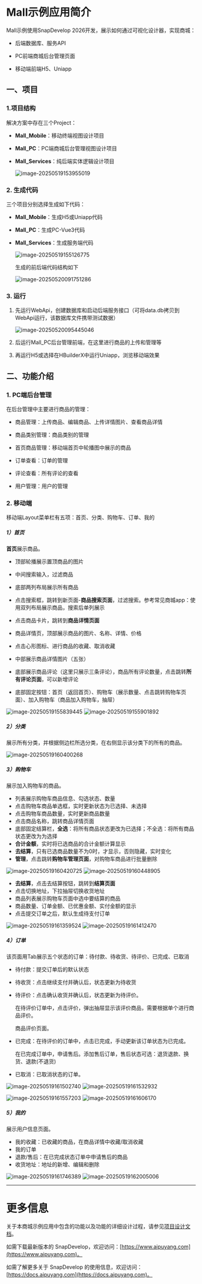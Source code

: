 # Mall示例应用简介

Mall示例使用SnapDevelop 2026开发，展示如何通过可视化设计器，实现商城：

- 后端数据库、服务API
- PC前端商城后台管理页面

- 移动端前端H5、Uniapp

## 一、项目

### 1.项目结构

解决方案中存在三个Project：

- **Mall_Mobile**：移动终端视图设计项目

- **Mall_PC**：PC端商城后台管理视图设计项目

- **Mall_Services**：纯后端实体逻辑设计项目

  ![image-20250519153955019](assets/README/image-20250519153955019.png) 

### 2. 生成代码

三个项目分别选择生成如下代码：

- **Mall_Mobile**：生成H5或Uniapp代码

- **Mall_PC**：生成PC-Vue3代码

- **Mall_Services**：生成服务端代码

  ![image-20250519155126775](assets/README/image-20250519155126775.png)  
  
  生成的前后端代码结构如下
  
  ![image-20250520091751286](assets/README/image-20250520091751286.png) 

### 3. 运行

1. 先运行WebApi，创建数据库和启动后端服务接口（可将data.db拷贝到WebApi运行，该数据库文件携带测试数据）

   ![image-20250520095445046](assets/README/image-20250520095445046.png) 

2. 后运行Mall_PC后台管理前端，在这里进行商品的上传和管理等

3. 再运行H5或选择在HBuilderX中运行Uniapp，浏览移动端效果

## 二、功能介绍

### 1. PC端后台管理

在后台管理中主要进行商品的管理：

- 商品管理：上传商品、编辑商品、上传详情图片、查看商品详情

- 商品类别管理：商品类别的管理

- 首页商品管理：移动端首页中轮播图中展示的商品

- 订单查看：订单的管理

- 评论查看：所有评论的查看

- 用户管理：用户的管理

  

### 2. 移动端

移动端Layout菜单栏有五项：首页、分类、购物车、订单、我的

##### 1）首页

**首页**展示商品。

- 顶部轮播展示置顶商品的图片
- 中间搜索输入，过滤商品
- 底部两列布局展示所有商品

- 点击搜索框，跳转到新页面-**商品搜索页面**，过滤搜索。参考常见商城app：使用双列布局展示商品，搜索后单列展示
- 点击商品卡片，跳转到**商品详情页面**
- 商品详情页，顶部展示商品的图片、名称、详情、价格
- 点击心形图标、进行商品的收藏、取消收藏
- 中部展示商品详情图片（五张）
- 底部展示商品评论（这里只展示三条评论），商品所有评论数量，点击跳转**所有评论页面**，可以新增评论
- 底部固定按钮：首页（返回首页）、购物车（展示数量、点击跳转购物车页面）、加入购物车（商品加入购物车，抽屉）

![image-20250519155839445](assets/README/image-20250519155839445.png) ![image-20250519155901892](assets/README/image-20250519155901892.png)



##### 2）分类

展示所有分类，并根据侧边栏所选分类，在右侧显示该分类下的所有的商品。

![image-20250519160400268](assets/README/image-20250519160400268.png)  



##### 3）购物车

展示加入购物车的商品。

- 列表展示购物车商品信息、勾选状态、数量
- 点击购物车商品单选框，实时更新状态为已选择、未选择
- 点击购物车商品数量，实时更新商品数量
- 点击商品名称，跳转商品详情页面
- 底部固定结算栏，**全选**：将所有商品状态更改为已选择；不全选：将所有商品状态更改为为选择
- **合计金额**，实时将已选商品的合计金额计算显示
- **去结算**，只有已选商品数量不为0时，才显示，否则隐藏，实时变化
- **管理**，点击跳转**购物车管理页面**，对购物车商品进行批量删除

![image-20250519160420725](assets/README/image-20250519160420725.png)  ![image-20250519160448905](assets/README/image-20250519160448905.png) 

- **去结算**，点击去结算按钮，跳转到**结算页面**
- 点击切换地址，下拉抽屉切换收货地址
- 商品列表展示购物车页面中选中要结算的商品
- 商品数量、订单金额、已优惠金额、实付金额的显示
- 点击提交订单之后，默认生成待支付订单

![image-20250519161359524](assets/README/image-20250519161359524.png)   ![image-20250519161412470](assets/README/image-20250519161412470.png) 



##### 4）订单

该页面用Tab展示五个状态的订单：待付款、待收货、待评价、已完成、已取消

- 待付款：提交订单后的默认状态

- 待收货：点击继续支付并确认后，状态更新为待收货

- 待评价：点击确认收货并确认后，状态更新为待评价。

  在待评价订单中，点击评价，弹出抽屉显示该评价商品，需要根据单个进行商品评价。

  商品评价页面。

- 已完成：在待评价的订单中，点击已完成，手动更新该订单状态为已完成。

  在已完成订单中，申请售后。添加售后订单，售后状态可选：退货退款、换货、退款(不退货)

- 已取消：已取消状态的订单。

![image-20250519161502740](assets/README/image-20250519161502740.png) ![image-20250519161532932](assets/README/image-20250519161532932.png) 

![image-20250519161557203](assets/README/image-20250519161557203.png)  ![image-20250519161606170](assets/README/image-20250519161606170.png) 

##### 5）我的

展示用户信息页面。

- 我的收藏：已收藏的商品，在商品详情中收藏/取消收藏
- 我的订单
- 退款/售后：在已完成状态订单中申请售后的商品
- 收货地址：地址的新增、编辑和删除

![image-20250519161746389](assets/README/image-20250519161746389.png)  ![image-20250519162005006](assets/README/image-20250519162005006.png)    

------

# 更多信息
关于本商城示例应用中包含的功能以及功能的详细设计过程，请参见[项目设计文档](/项目设计文档.md)。

如需下载最新版本的 SnapDevelop，欢迎访问：[https://www.aipuyang.com](https://www.aipuyang.com)。

如需了解更多关于 SnapDevelop 的使用信息，欢迎访问：[https://docs.aipuyang.com](https://docs.aipuyang.com)。
 
